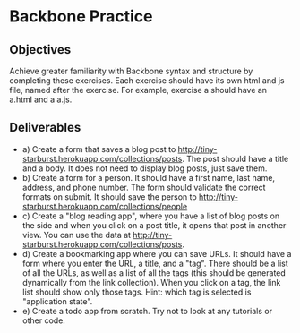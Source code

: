 # Backbone Practice

## Objectives

Achieve greater familiarity with Backbone syntax and structure by completing these exercises. Each exercise should have its own html and js file, named after the exercise. For example, exercise a should have an a.html and a a.js.

## Deliverables

- a) Create a form that saves a blog post to http://tiny-starburst.herokuapp.com/collections/posts. The post should have a title and a body. It does not need to display blog posts, just save them.
- b) Create a form for a person. It should have a first name, last name, address, and phone number. The form should validate the correct formats on submit. It should save the person to http://tiny-starburst.herokuapp.com/collections/people
- c) Create a "blog reading app", where you have a list of blog posts on the side and when you click on a post title, it opens that post in another view. You can use the data at http://tiny-starburst.herokuapp.com/collections/posts.
- d) Create a bookmarking app where you can save URLs. It should have a form where you enter the URL, a title, and a "tag". There should be a list of all the URLs, as well as a list of all the tags (this should be generated dynamically from the link collection). When you click on a tag, the link list should show only those tags. Hint: which tag is selected is "application state".
- e) Create a todo app from scratch. Try not to look at any tutorials or other code.

